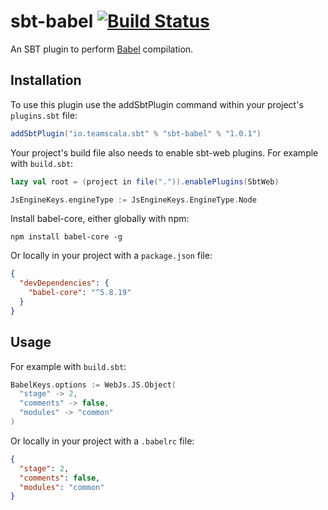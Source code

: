 # sbt-babel [![Build Status](https://travis-ci.org/zenato/sbt-babel.svg?branch=master)](https://travis-ci.org/zenato/sbt-babel)

An SBT plugin to perform [Babel](http://babeljs.io) compilation.


Installation
------------

To use this plugin use the addSbtPlugin command within your project's `plugins.sbt` file:

```scala
addSbtPlugin("io.teamscala.sbt" % "sbt-babel" % "1.0.1")
```

Your project's build file also needs to enable sbt-web plugins. For example with `build.sbt`:

```scala
lazy val root = (project in file(".")).enablePlugins(SbtWeb)

JsEngineKeys.engineType := JsEngineKeys.EngineType.Node
```

Install babel-core, either globally with npm:

```shell
npm install babel-core -g
```

Or locally in your project with a `package.json` file:

```json
{
  "devDependencies": {
    "babel-core": "^5.8.19"
  }
}
```

Usage
------------

For example with `build.sbt`:
```scala
BabelKeys.options := WebJs.JS.Object(
  "stage" -> 2,
  "comments" -> false,
  "modules" -> "common"
)
```

Or locally in your project with a `.babelrc` file:
```json
{
  "stage": 2,
  "comments": false,
  "modules": "common"
}
```
